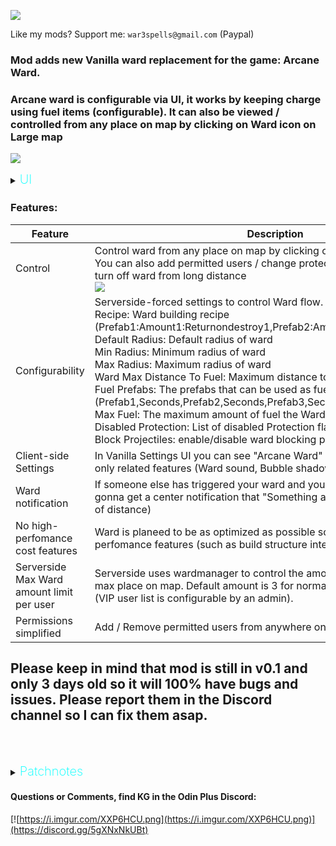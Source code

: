 ![](https://i.imgur.com/pTTz2Ou.png)

Like my mods? Support me: `war3spells@gmail.com` (Paypal)

### Mod adds new Vanilla ward replacement for the game: Arcane Ward.

### Arcane ward is configurable via UI, it works by keeping charge using fuel items (configurable). It can also be viewed / controlled from any place on map by clicking on Ward icon on Large map

![](https://i.imgur.com/YF7Rmm8.png)


<details>
  <summary><b><span style="color:aqua;font-weight:200;font-size:20px">
    UI
</span></b></summary>

![](https://i.imgur.com/aVXw24n.png)
![](https://i.imgur.com/DIrlpZU.png)
![](https://i.imgur.com/btYhOd8.png)
![](https://i.imgur.com/vNy5AYN.png)
</details>

### Features:
| Feature                                   | Description                                                                                                                                                                                                                                                                                                                                                                                                                                                                                                                                                                                                                                                                                                               |
|-------------------------------------------|---------------------------------------------------------------------------------------------------------------------------------------------------------------------------------------------------------------------------------------------------------------------------------------------------------------------------------------------------------------------------------------------------------------------------------------------------------------------------------------------------------------------------------------------------------------------------------------------------------------------------------------------------------------------------------------------------------------------------|
| Control                                   | Control ward from any place on map by clicking on Ward icon on Large map<br>You can also add permitted users / change protection settings / add fuel / turn off ward from long distance<br> ![](https://i.imgur.com/irBTO5N.png)                                                                                                                                                                                                                                                                                                                                                                                                                                                                                          |
| Configurability                           | Serverside-forced settings to control Ward flow. Settings:<br>Recipe: Ward building recipe (Prefab1:Amount1:Returnondestroy1,Prefab2:Amount2:Returnondestroy2...)<br>Default Radius: Default radius of ward<br>Min Radius: Minimum radius of ward<br>Max Radius: Maximum radius of ward<br>Ward Max Distance To Fuel: Maximum distance to fuel the Ward (With UI)<br>Fuel Prefabs: The prefabs that can be used as fuel for the Ward (Prefab1,Seconds,Prefab2,Seconds,Prefab3,Seconds...)<br>Max Fuel: The maximum amount of fuel the Ward can hold (seconds)<br>Disabled Protection: List of disabled Protection flags for all users / wards<br>Block Projectiles: enable/disable ward blocking projectiles from outside |                     
| Client-side Settings                      | In Vanilla Settings UI you can see "Arcane Ward" tab to disable some client-only related features (Ward sound, Bubble shadow cast, Ward Flash)                                                                                                                                                                                                                                                                                                                                                                                                                                                                                                                                                                            |
| Ward notification                         | If someone else has triggered your ward and you're online, then you're gonna get a center notification that "Something alerted X ward" (no matter of distance)                                                                                                                                                                                                                                                                                                                                                                                                                                                                                                                                                            |
| No high-perfomance cost features          | Ward is planeed to be as optimized as possible so you won't see many high-perfomance features (such as build structure integrity) and so on                                                                                                                                                                                                                                                                                                                                                                                                                                                                                                                                                                               |
| Serverside Max Ward amount limit per user | Serverside uses wardmanager to control the amount of wards each user can max place on map. Default amount is 3 for normal user and 5 per VIP user (VIP user list is configurable by an admin).                                                                                                                                                                                                                                                                                                                                                                                                                                                                                                                            |
| Permissions simplified                    | Add / Remove permitted users from anywhere on map if players are online                                                                                                                                                                                                                                                                                                                                                                                                                                                                                                                                                                                                                                                   |
## Please keep in mind that mod is still in v0.1 and only 3 days old so it will 100% have bugs and issues. Please report them in the Discord channel so I can fix them asap.

<br><br>
<details>
  <summary><b><span style="color:aqua;font-weight:200;font-size:20px">
    Patchnotes
</span></b></summary>

| Version | Changes                                                                                                                                                       |
|---------|---------------------------------------------------------------------------------------------------------------------------------------------------------------|
| 0.5.0   | Fixed Localization file not being applied<br/>Fixed compatibility with TargetPortal                                                                           |
| 0.4.0   | Holding Left Shift while adding fuel will now use 5 items instead of 1. If you're in debug mode (admin) you will see all wards on map so you can disable them |
| 0.3.0   | Bugfixes. Added more clientside settings                                                                                                                      |
| 0.2.0   | Bubble can now block projectiles from outside                                                                                                                 |
| 0.1.0   | Test Mod released                                                                                                                                             |
</details>


####  Questions or Comments, find KG in the Odin Plus Discord:
[![https://i.imgur.com/XXP6HCU.png](https://i.imgur.com/XXP6HCU.png)](https://discord.gg/5gXNxNkUBt)